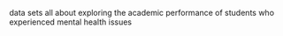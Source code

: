data sets all about exploring the academic performance of students who experienced mental health issues

